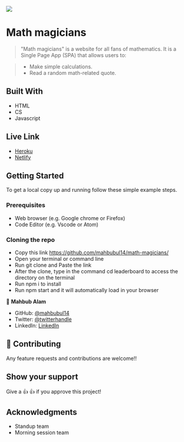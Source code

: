![](https://img.shields.io/badge/Microverse-blueviolet)
# Math magicians

> "Math magicians" is a website for all fans of mathematics. It is a Single Page App (SPA) that allows users to:

> * Make simple calculations.
> * Read a random math-related quote.

## Built With

- HTML
- CS
- Javascript

## Live Link

- [Heroku](https://math-cal.herokuapp.com/)
- [Netlify](https://math-cal.netlify.app/)

## Getting Started

To get a local copy up and running follow these simple example steps.

### Prerequisites

- Web browser (e.g. Google chrome or Firefox)
- Code Editor (e.g. Vscode or Atom)

### Cloning the repo

- Copy this link https://github.com/mahbubul14/math-magicians/
- Open your terminal or command line
- Run git clone and Paste the link
- After the clone, type in the command cd leaderboard to access the directory on the terminal
- Run npm i to install
 - Run npm start and it will automatically load in your browser

👤 **Mahbub Alam**

- GitHub: [@mahbubul14](https://github.com/mahbubul14)
- Twitter: [@twitterhandle](https://twitter.com/mahbubul_14)
- LinkedIn: [LinkedIn](https://www.linkedin.com/in/mahbubul-alam-20595/)

## 🤝 Contributing

Any feature requests and contributions are welcome!!

## Show your support

Give a 👍 👍 if you approve this project!

## Acknowledgments
- Standup team
- Morning session team